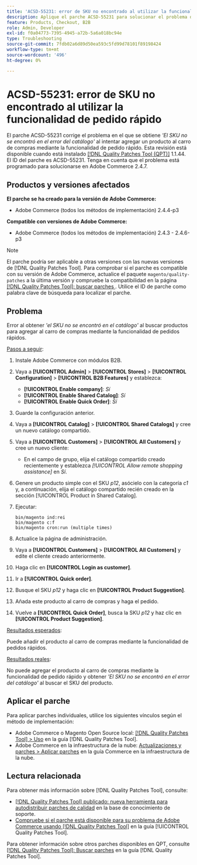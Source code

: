 ```yaml
---
title: 'ACSD-55231: error de SKU no encontrado al utilizar la funcionalidad de pedido rápido'
description: Aplique el parche ACSD-55231 para solucionar el problema de Adobe Commerce donde aparece el error *'El SKU no se encontró en el catálogo'* al intentar añadir un producto al carro de compras mediante la funcionalidad de pedido rápido.
feature: Products, Checkout, B2B
role: Admin, Developer
exl-id: f0a04773-7395-4945-a72b-5a6a018bc94e
type: Troubleshooting
source-git-commit: 7fdb02a6d89d50ea593c5fd99d78101f89198424
workflow-type: tm+mt
source-wordcount: '496'
ht-degree: 0%

---
```


# ACSD-55231: error de SKU no encontrado al utilizar la funcionalidad de pedido rápido

El parche ACSD-55231 corrige el problema en el que se obtiene *&#39;El SKU no se encontró en el error del catálogo&#39;* al intentar agregar un producto al carro de compras mediante la funcionalidad de pedido rápido. Esta revisión está disponible cuando está instalado [[!DNL Quality Patches Tool (QPT)]](https://experienceleague.adobe.com/es/docs/commerce-operations/tools/quality-patches-tool/quality-patches-tool-to-self-serve-quality-patches) 1.1.44. El ID del parche es ACSD-55231. Tenga en cuenta que el problema está programado para solucionarse en Adobe Commerce 2.4.7.

## Productos y versiones afectados

**El parche se ha creado para la versión de Adobe Commerce:**

* Adobe Commerce (todos los métodos de implementación) 2.4.4-p3

**Compatible con versiones de Adobe Commerce:**

* Adobe Commerce (todos los métodos de implementación) 2.4.3 - 2.4.6-p3

>[!NOTE]
>
>El parche podría ser aplicable a otras versiones con las nuevas versiones de [!DNL Quality Patches Tool]. Para comprobar si el parche es compatible con su versión de Adobe Commerce, actualice el paquete `magento/quality-patches` a la última versión y compruebe la compatibilidad en la página [[!DNL Quality Patches Tool]: buscar parches ](https://experienceleague.adobe.com/tools/commerce-quality-patches/index.html?lang=es). Utilice el ID de parche como palabra clave de búsqueda para localizar el parche.

## Problema

Error al obtener *&#39;el SKU no se encontró en el catálogo&#39;* al buscar productos para agregar al carro de compras mediante la funcionalidad de pedidos rápidos.

<u>Pasos a seguir</u>:

1. Instale Adobe Commerce con módulos B2B.
1. Vaya a **[!UICONTROL Admin]** > **[!UICONTROL Stores]** > **[!UICONTROL Configuration]** > **[!UICONTROL B2B Features]** y establezca:
   * **[!UICONTROL Enable company]**: *Sí*
   * **[!UICONTROL Enable Shared Catalog]**: *Sí*
   * **[!UICONTROL Enable Quick Order]**: *Sí*
1. Guarde la configuración anterior.
1. Vaya a **[!UICONTROL Catalog]** > **[!UICONTROL Shared Catalogs]** y cree un nuevo catálogo compartido.
1. Vaya a **[!UICONTROL Customers]** > **[!UICONTROL All Customers]** y cree un nuevo cliente:
   * En el campo de grupo, elija el catálogo compartido creado recientemente y establezca *[!UICONTROL Allow remote shopping assistance]* en *Sí*.
1. Genere un producto simple con el SKU *p12*, asócielo con la categoría *c1* y, a continuación, elija el catálogo compartido recién creado en la sección [!UICONTROL Product in Shared Catalog].
1. Ejecutar:

   ```
   bin/magento ind:rei 
   bin/magento c:f 
   bin/magento cron:run (multiple times)
   ```

1. Actualice la página de administración.
1. Vaya a **[!UICONTROL Customers]** > **[!UICONTROL All Customers]** y edite el cliente creado anteriormente.
1. Haga clic en **[!UICONTROL Login as customer]**.
1. Ir a **[!UICONTROL Quick order]**.
1. Busque el SKU *p12* y haga clic en **[!UICONTROL Product Suggestion]**.
1. Añada este producto al carro de compras y haga el pedido.
1. Vuelve a **[!UICONTROL Quick Order]**, busca la SKU *p12* y haz clic en **[!UICONTROL Product Suggestion]**.

<u>Resultados esperados</u>:

Puede añadir el producto al carro de compras mediante la funcionalidad de pedidos rápidos.

<u>Resultados reales</u>:

No puede agregar el producto al carro de compras mediante la funcionalidad de pedido rápido y obtener *&#39;El SKU no se encontró en el error del catálogo&#39;* al buscar el SKU del producto.

## Aplicar el parche

Para aplicar parches individuales, utilice los siguientes vínculos según el método de implementación:

* Adobe Commerce o Magento Open Source local: [[!DNL Quality Patches Tool] > Uso](/help/tools/quality-patches-tool/usage.md) en la guía [!DNL Quality Patches Tool].
* Adobe Commerce en la infraestructura de la nube: [Actualizaciones y parches > Aplicar parches](https://experienceleague.adobe.com/docs/commerce-cloud-service/user-guide/develop/upgrade/apply-patches.html?lang=es) en la guía Commerce en la infraestructura de la nube.

## Lectura relacionada

Para obtener más información sobre [!DNL Quality Patches Tool], consulte:

* [[!DNL Quality Patches Tool] publicado: nueva herramienta para autodistribuir parches de calidad](https://experienceleague.adobe.com/es/docs/commerce-operations/tools/quality-patches-tool/quality-patches-tool-to-self-serve-quality-patches) en la base de conocimiento de soporte.
* [Compruebe si el parche está disponible para su problema de Adobe Commerce usando [!DNL Quality Patches Tool]](/help/tools/quality-patches-tool/patches-available-in-qpt/check-patch-for-magento-issue-with-magento-quality-patches.md) en la guía [!UICONTROL Quality Patches Tool].


Para obtener información sobre otros parches disponibles en QPT, consulte [[!DNL Quality Patches Tool]: Buscar parches](https://experienceleague.adobe.com/tools/commerce-quality-patches/index.html?lang=es) en la guía [!DNL Quality Patches Tool].
